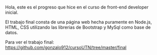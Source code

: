 Hola, este es el progreso que hice en el curso de front-end developer inicial.

El trabajo final consta de una página web hecha puramente en Node.js, HTML, CSS utilizando las librerias de Bootstrap y MySql como base de datos.

Para ver el trabajo final: https://github.com/gonzalo912/cursoUTN/tree/master/final
